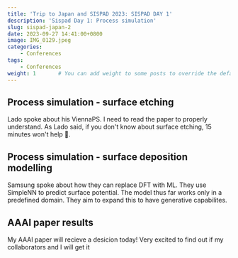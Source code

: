 ```yaml
---
title: 'Trip to Japan and SISPAD 2023: SISPAD DAY 1'
description: 'Sispad Day 1: Process simulation'
slug: sispad-japan-2
date: 2023-09-27 14:41:00+0800
image: IMG_0129.jpeg
categories:
    - Conferences
tags:
    - Conferences
weight: 1       # You can add weight to some posts to override the default sorting (date descending)
---
```


## Process simulation - surface etching  

Lado spoke about his ViennaPS. I need to read the paper to properly understand. As Lado said, if you don't know about surface etching, 15 minutes won't help 🤣.

## Process simulation - surface deposition modelling  

Samsung spoke about how they can replace DFT with ML. They use SimpleNN to predict surface potential. The model thus far works only in a predefined domain. They aim to expand this to have generative capabilites.

## AAAI paper results  

My AAAI paper will recieve a dеsicion today! Very excited to find out if my collaborators and I will get it
